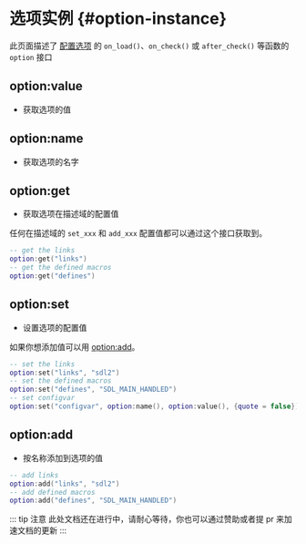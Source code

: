 # 选项实例 {#option-instance}

此页面描述了 [配置选项](https://xmake.io/#/zh-cn/manual/configuration_option.md) 的 `on_load()`、`on_check()` 或 `after_check()` 等函数的 `option` 接口


## option:value

- 获取选项的值

## option:name

- 获取选项的名字

## option:get

- 获取选项在描述域的配置值

任何在描述域的 `set_xxx` 和 `add_xxx` 配置值都可以通过这个接口获取到。

```lua
-- get the links
option:get("links")
-- get the defined macros
option:get("defines")
```

## option:set

- 设置选项的配置值

如果你想添加值可以用 [option:add](#option-add)。

```lua
-- set the links
option:set("links", "sdl2")
-- set the defined macros
option:set("defines", "SDL_MAIN_HANDLED")
-- set configvar
option:set("configvar", option:name(), option:value(), {quote = false})
```

## option:add

- 按名称添加到选项的值

```lua
-- add links
option:add("links", "sdl2")
-- add defined macros
option:add("defines", "SDL_MAIN_HANDLED")
```

::: tip 注意
此处文档还在进行中，请耐心等待，你也可以通过赞助或者提 pr 来加速文档的更新
:::

